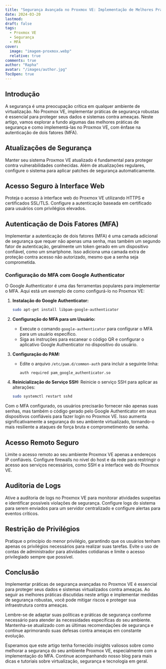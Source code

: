 ```yaml
---
title: "Segurança Avançada no Proxmox VE: Implementação de Melhores Práticas e MFA"
date: 2024-03-20
lastmod: 
draft: false
tags:
  - Proxmox VE
  - Segurança
  - MFA
cover:
  image: "imagem-proxmox.webp"
  relative: true
comments: true
author: "Rapha"
avatar: "/images/author.jpg"
TocOpen: true
---
```


## Introdução
A segurança é uma preocupação crítica em qualquer ambiente de virtualização. No Proxmox VE, implementar práticas de segurança robustas é essencial para proteger seus dados e sistemas contra ameaças. Neste artigo, vamos explorar a fundo algumas das melhores práticas de segurança e como implementá-las no Proxmox VE, com ênfase na autenticação de dois fatores (MFA).

## Atualizações de Segurança

Manter seu sistema Proxmox VE atualizado é fundamental para proteger contra vulnerabilidades conhecidas. Além de atualizações regulares, configure o sistema para aplicar patches de segurança automaticamente.

## Acesso Seguro à Interface Web

Proteja o acesso à interface web do Proxmox VE utilizando HTTPS e certificados SSL/TLS. Configure a autenticação baseada em certificado para usuários com privilégios elevados.

## Autenticação de Dois Fatores (MFA)

Implementar a autenticação de dois fatores (MFA) é uma camada adicional de segurança que requer não apenas uma senha, mas também um segundo fator de autenticação, geralmente um token gerado em um dispositivo confiável, como um smartphone. Isso adiciona uma camada extra de proteção contra acesso não autorizado, mesmo que a senha seja comprometida.

### Configuração do MFA com Google Authenticator

O Google Authenticator é uma das ferramentas populares para implementar o MFA. Aqui está um exemplo de como configurá-lo no Proxmox VE:

1. **Instalação do Google Authenticator:**
   ```bash
   sudo apt-get install libpam-google-authenticator
   ```

2. **Configuração do MFA para um Usuário:**
   - Execute o comando `google-authenticator` para configurar o MFA para um usuário específico.
   - Siga as instruções para escanear o código QR e configurar o aplicativo Google Authenticator no dispositivo do usuário.

3. **Configuração do PAM:**
   - Edite o arquivo `/etc/pam.d/common-auth` para incluir a seguinte linha:
     ```
     auth required pam_google_authenticator.so
     ```

4. **Reinicialização do Serviço SSH:**
   Reinicie o serviço SSH para aplicar as alterações:
   ```bash
   sudo systemctl restart sshd
   ```

Com o MFA configurado, os usuários precisarão fornecer não apenas suas senhas, mas também o código gerado pelo Google Authenticator em seus dispositivos confiáveis para fazer login no Proxmox VE. Isso aumenta significativamente a segurança do seu ambiente virtualizado, tornando-o mais resiliente a ataques de força bruta e comprometimento de senha.

## Acesso Remoto Seguro

Limite o acesso remoto ao seu ambiente Proxmox VE apenas a endereços IP confiáveis. Configure firewalls no nível do host e da rede para restringir o acesso aos serviços necessários, como SSH e a interface web do Proxmox VE.

## Auditoria de Logs

Ative a auditoria de logs no Proxmox VE para monitorar atividades suspeitas e identificar possíveis violações de segurança. Configure logs do sistema para serem enviados para um servidor centralizado e configure alertas para eventos críticos.

## Restrição de Privilégios

Pratique o princípio do menor privilégio, garantindo que os usuários tenham apenas os privilégios necessários para realizar suas tarefas. Evite o uso de contas de administrador para atividades cotidianas e limite o acesso privilegiado sempre que possível.

## Conclusão

Implementar práticas de segurança avançadas no Proxmox VE é essencial para proteger seus dados e sistemas virtualizados contra ameaças. Ao seguir as melhores práticas discutidas neste artigo e implementar medidas de segurança robustas, você pode mitigar riscos e proteger sua infraestrutura contra ameaças.

Lembre-se de adaptar suas políticas e práticas de segurança conforme necessário para atender às necessidades específicas do seu ambiente. Mantenha-se atualizado com as últimas recomendações de segurança e continue aprimorando suas defesas contra ameaças em constante evolução.

Esperamos que este artigo tenha fornecido insights valiosos sobre como melhorar a segurança do seu ambiente Proxmox VE, especialmente com a implementação do MFA. Continue acompanhando nosso blog para mais dicas e tutoriais sobre virtualização, segurança e tecnologia em geral.